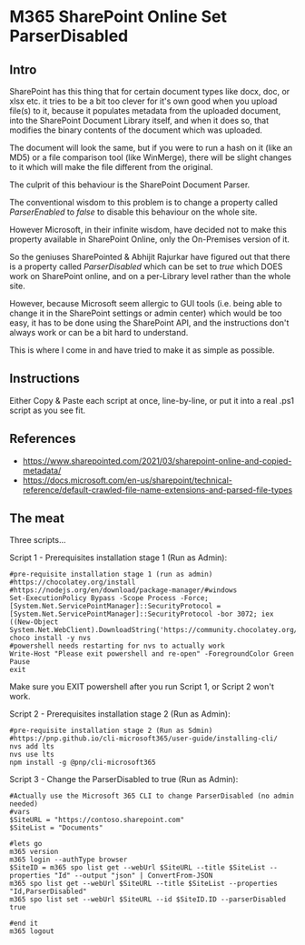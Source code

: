 
# M365 SharePoint Online Set  ParserDisabled

## Intro

SharePoint has this thing that for certain document types like docx, doc, or xlsx etc. it tries to be a bit too clever for it's own good when you upload file(s) to it, because it populates metadata from the uploaded document, into the SharePoint Document Library itself, and when it does so, that modifies the binary contents of the document which was uploaded.

The document will look the same, but if you were to run a hash on it (like an MD5) or a file comparison tool (like WinMerge), there will be slight changes to it which will make the file different from the original. 

The culprit of this behaviour is the SharePoint Document Parser.

The conventional wisdom to this problem is to change a property called *ParserEnabled* to *false* to disable this behaviour on the whole site.

However Microsoft, in their infinite wisdom, have decided not to make this property available in SharePoint Online, only the On-Premises version of it. 

So the geniuses SharePointed & Abhijit Rajurkar have figured out that there is a property called *ParserDisabled* which can be set to *true* which DOES work on SharePoint online, and on a per-Library level rather than the whole site. 

However, because Microsoft seem allergic to GUI tools (i.e. being able to change it in the SharePoint settings or admin center) which would be too easy, it has to be done using the SharePoint API, and the instructions don't always work or can be a bit hard to understand.

This is where I come in and have tried to make it as simple as possible.

## Instructions

Either Copy & Paste each script at once, line-by-line, or put it into a real .ps1 script as you see fit.

## References

 - https://www.sharepointed.com/2021/03/sharepoint-online-and-copied-metadata/
 - https://docs.microsoft.com/en-us/sharepoint/technical-reference/default-crawled-file-name-extensions-and-parsed-file-types


## The meat

Three scripts...

Script 1 - Prerequisites installation stage 1 (Run as Admin):

    #pre-requisite installation stage 1 (run as admin)
    #https://chocolatey.org/install
    #https://nodejs.org/en/download/package-manager/#windows
    Set-ExecutionPolicy Bypass -Scope Process -Force; [System.Net.ServicePointManager]::SecurityProtocol = [System.Net.ServicePointManager]::SecurityProtocol -bor 3072; iex ((New-Object System.Net.WebClient).DownloadString('https://community.chocolatey.org/install.ps1'))
    choco install -y nvs
    #powershell needs restarting for nvs to actually work
    Write-Host "Please exit powershell and re-open" -ForegroundColor Green
    Pause
    exit

Make sure you EXIT powershell after you run Script 1, or Script 2 won't work.

Script 2 - Prerequisites installation stage 2 (Run as Admin):

    #pre-requisite installation stage 2 (Run as Sdmin)
    #https://pnp.github.io/cli-microsoft365/user-guide/installing-cli/
    nvs add lts
    nvs use lts
    npm install -g @pnp/cli-microsoft365

Script 3 - Change the ParserDisabled to true (Run as Admin):

    #Actually use the Microsoft 365 CLI to change ParserDisabled (no admin needed)
    #vars
    $SiteURL = "https://contoso.sharepoint.com"
    $SiteList = "Documents"
    
    #lets go
    m365 version
    m365 login --authType browser
    $SiteID = m365 spo list get --webUrl $SiteURL --title $SiteList --properties "Id" --output "json" | ConvertFrom-JSON
    m365 spo list get --webUrl $SiteURL --title $SiteList --properties "Id,ParserDisabled"
    m365 spo list set --webUrl $SiteURL --id $SiteID.ID --parserDisabled true
    
    #end it
    m365 logout
